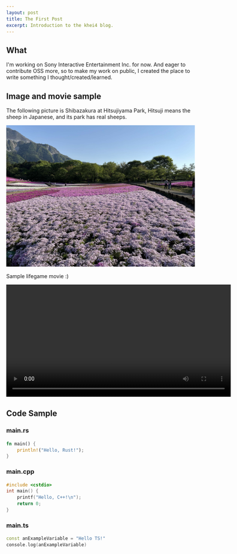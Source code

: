 ```yaml
---
layout: post
title: The First Post
excerpt: Introduction to the khei4 blog.
---
```


## What

I'm working on Sony Interactive Entertainment Inc. for now. And eager to contribute OSS more, so to make my work on public, I created the place to write something I thought/created/learned.

## Image and movie sample

The following picture is Shibazakura at Hitsujiyama Park, Hitsuji means the sheep in Japanese, and its park has real sheeps.

![Image](/assets/mow.jpg)

Sample lifegame movie :)

<video controls width="600">
  <source src="/assets/bokulife.mp4" type="video/mp4">
  Your browser does not support the video tag.
</video>

## Code Sample

### main.rs

```rust
fn main() {
    println!("Hello, Rust!");
}
```

### main.cpp

```c++
#include <cstdio>
int main() {
    printf("Hello, C++!\n");
    return 0;
}
```

### main.ts

```c++
const anExampleVariable = "Hello TS!"
console.log(anExampleVariable)
```
